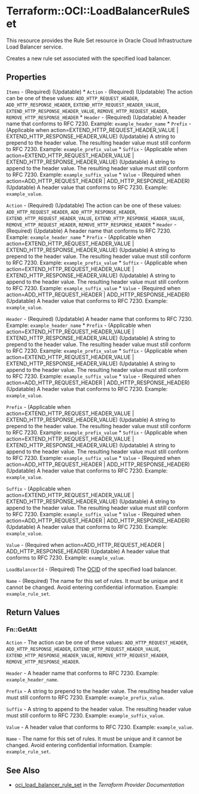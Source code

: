# Terraform::OCI::LoadBalancerRuleSet

This resource provides the Rule Set resource in Oracle Cloud Infrastructure Load Balancer service.

Creates a new rule set associated with the specified load balancer.

## Properties

`Items` - (Required) (Updatable) * `Action` - (Required) (Updatable) The action can be one of these values: `ADD_HTTP_REQUEST_HEADER`, `ADD_HTTP_RESPONSE_HEADER`, `EXTEND_HTTP_REQUEST_HEADER_VALUE`, `EXTEND_HTTP_RESPONSE_HEADER_VALUE`, `REMOVE_HTTP_REQUEST_HEADER`, `REMOVE_HTTP_RESPONSE_HEADER` * `Header` - (Required) (Updatable) A header name that conforms to RFC 7230.  Example: `example_header_name` * `Prefix` - (Applicable when action=EXTEND_HTTP_REQUEST_HEADER_VALUE | EXTEND_HTTP_RESPONSE_HEADER_VALUE) (Updatable) A string to prepend to the header value. The resulting header value must still conform to RFC 7230.  Example: `example_prefix_value` * `Suffix` - (Applicable when action=EXTEND_HTTP_REQUEST_HEADER_VALUE | EXTEND_HTTP_RESPONSE_HEADER_VALUE) (Updatable) A string to append to the header value. The resulting header value must still conform to RFC 7230.  Example: `example_suffix_value` * `Value` - (Required when action=ADD_HTTP_REQUEST_HEADER | ADD_HTTP_RESPONSE_HEADER) (Updatable) A header value that conforms to RFC 7230.  Example: `example_value`.

`Action` - (Required) (Updatable) The action can be one of these values: `ADD_HTTP_REQUEST_HEADER`, `ADD_HTTP_RESPONSE_HEADER`, `EXTEND_HTTP_REQUEST_HEADER_VALUE`, `EXTEND_HTTP_RESPONSE_HEADER_VALUE`, `REMOVE_HTTP_REQUEST_HEADER`, `REMOVE_HTTP_RESPONSE_HEADER` * `Header` - (Required) (Updatable) A header name that conforms to RFC 7230.  Example: `example_header_name` * `Prefix` - (Applicable when action=EXTEND_HTTP_REQUEST_HEADER_VALUE | EXTEND_HTTP_RESPONSE_HEADER_VALUE) (Updatable) A string to prepend to the header value. The resulting header value must still conform to RFC 7230.  Example: `example_prefix_value` * `Suffix` - (Applicable when action=EXTEND_HTTP_REQUEST_HEADER_VALUE | EXTEND_HTTP_RESPONSE_HEADER_VALUE) (Updatable) A string to append to the header value. The resulting header value must still conform to RFC 7230.  Example: `example_suffix_value` * `Value` - (Required when action=ADD_HTTP_REQUEST_HEADER | ADD_HTTP_RESPONSE_HEADER) (Updatable) A header value that conforms to RFC 7230.  Example: `example_value`.

`Header` - (Required) (Updatable) A header name that conforms to RFC 7230.  Example: `example_header_name` * `Prefix` - (Applicable when action=EXTEND_HTTP_REQUEST_HEADER_VALUE | EXTEND_HTTP_RESPONSE_HEADER_VALUE) (Updatable) A string to prepend to the header value. The resulting header value must still conform to RFC 7230.  Example: `example_prefix_value` * `Suffix` - (Applicable when action=EXTEND_HTTP_REQUEST_HEADER_VALUE | EXTEND_HTTP_RESPONSE_HEADER_VALUE) (Updatable) A string to append to the header value. The resulting header value must still conform to RFC 7230.  Example: `example_suffix_value` * `Value` - (Required when action=ADD_HTTP_REQUEST_HEADER | ADD_HTTP_RESPONSE_HEADER) (Updatable) A header value that conforms to RFC 7230.  Example: `example_value`.

`Prefix` - (Applicable when action=EXTEND_HTTP_REQUEST_HEADER_VALUE | EXTEND_HTTP_RESPONSE_HEADER_VALUE) (Updatable) A string to prepend to the header value. The resulting header value must still conform to RFC 7230.  Example: `example_prefix_value` * `Suffix` - (Applicable when action=EXTEND_HTTP_REQUEST_HEADER_VALUE | EXTEND_HTTP_RESPONSE_HEADER_VALUE) (Updatable) A string to append to the header value. The resulting header value must still conform to RFC 7230.  Example: `example_suffix_value` * `Value` - (Required when action=ADD_HTTP_REQUEST_HEADER | ADD_HTTP_RESPONSE_HEADER) (Updatable) A header value that conforms to RFC 7230.  Example: `example_value`.

`Suffix` - (Applicable when action=EXTEND_HTTP_REQUEST_HEADER_VALUE | EXTEND_HTTP_RESPONSE_HEADER_VALUE) (Updatable) A string to append to the header value. The resulting header value must still conform to RFC 7230.  Example: `example_suffix_value` * `Value` - (Required when action=ADD_HTTP_REQUEST_HEADER | ADD_HTTP_RESPONSE_HEADER) (Updatable) A header value that conforms to RFC 7230.  Example: `example_value`.

`Value` - (Required when action=ADD_HTTP_REQUEST_HEADER | ADD_HTTP_RESPONSE_HEADER) (Updatable) A header value that conforms to RFC 7230.  Example: `example_value`.

`LoadBalancerId` - (Required) The [OCID](https://docs.cloud.oracle.com/iaas/Content/General/Concepts/identifiers.htm) of the specified load balancer.

`Name` - (Required) The name for this set of rules. It must be unique and it cannot be changed. Avoid entering confidential information.  Example: `example_rule_set`.


## Return Values

### Fn::GetAtt

`Action` - The action can be one of these values: `ADD_HTTP_REQUEST_HEADER`, `ADD_HTTP_RESPONSE_HEADER`, `EXTEND_HTTP_REQUEST_HEADER_VALUE`, `EXTEND_HTTP_RESPONSE_HEADER_VALUE`, `REMOVE_HTTP_REQUEST_HEADER`, `REMOVE_HTTP_RESPONSE_HEADER`.

`Header` - A header name that conforms to RFC 7230.  Example: `example_header_name`.

`Prefix` - A string to prepend to the header value. The resulting header value must still conform to RFC 7230.  Example: `example_prefix_value`.

`Suffix` - A string to append to the header value. The resulting header value must still conform to RFC 7230.  Example: `example_suffix_value`.

`Value` - A header value that conforms to RFC 7230.  Example: `example_value`.

`Name` - The name for this set of rules. It must be unique and it cannot be changed. Avoid entering confidential information.  Example: `example_rule_set`.

## See Also

* [oci_load_balancer_rule_set](https://www.terraform.io/docs/providers/oci/r/load_balancer_rule_set.html) in the _Terraform Provider Documentation_